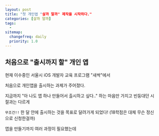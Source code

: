 ```yaml
---
layout: post
title: "첫 개인앱 "살까 말까" 제작을 시작하다."
categories: [살까 말까]
tags: 
  - 
sitemap:
  changefreq: daily
  priority: 1.0
---
```


## 처음으로 "출시까지 할" 개인 앱

현재 이수중인 서울시 iOS 개발자 교육 프로그램 "새싹"에서 

처음으로 개인앱을 출시하는 과제가 주어졌다.



지금까지 "아 나도 앱 하나 만들어서 출시하고 싶다.." 하는 마음만 가지고 빈둥대던 시절과는 다르게

`무조건!!` 한 달 안에 출시하는 것을 목표로 달려가게 되었다! (18학점은 대체 무슨 정신으로 신청한걸까)



앱을 만들기까지 여러 과정이 필요했는데

